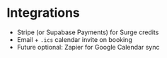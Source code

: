 # Integrations

- Stripe (or Supabase Payments) for Surge credits
- Email + `.ics` calendar invite on booking
- Future optional: Zapier for Google Calendar sync 